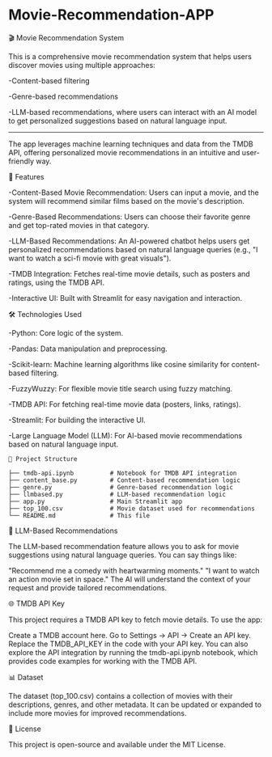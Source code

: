 # Movie-Recommendation-APP
🎬 Movie Recommendation System

This is a comprehensive movie recommendation system that helps users discover movies using multiple approaches:

-Content-based filtering


-Genre-based recommendations


-LLM-based recommendations, where users can interact with an AI model to get personalized suggestions based on natural language input.
****

The app leverages machine learning techniques and data from the TMDB API, offering personalized movie recommendations in an intuitive and user-friendly way.

📌 Features

-Content-Based Movie Recommendation: Users can input a movie, and the system will recommend similar films based on the movie's description.

-Genre-Based Recommendations: Users can choose their favorite genre and get top-rated movies in that category.

-LLM-Based Recommendations: An AI-powered chatbot helps users get personalized recommendations based on natural language queries (e.g., "I want to watch a sci-fi movie with great visuals").

-TMDB Integration: Fetches real-time movie details, such as posters and ratings, using the TMDB API.

-Interactive UI: Built with Streamlit for easy navigation and interaction.

🛠️ Technologies Used

-Python: Core logic of the system.

-Pandas: Data manipulation and preprocessing.

-Scikit-learn: Machine learning algorithms like cosine similarity for content-based filtering.

-FuzzyWuzzy: For flexible movie title search using fuzzy matching.

-TMDB API: For fetching real-time movie data (posters, links, ratings).

-Streamlit: For building the interactive UI.

-Large Language Model (LLM): For AI-based movie recommendations based on natural language input.

```
📂 Project Structure

├── tmdb-api.ipynb          # Notebook for TMDB API integration
├── content_base.py         # Content-based recommendation logic
├── genre.py                # Genre-based recommendation logic
├── llmbased.py             # LLM-based recommendation logic
├── app.py                  # Main Streamlit app
├── top_100.csv             # Movie dataset used for recommendations
└── README.md               # This file
```

🧠 LLM-Based Recommendations

The LLM-based recommendation feature allows you to ask for movie suggestions using natural language queries. You can say things like:

"Recommend me a comedy with heartwarming moments."
"I want to watch an action movie set in space."
The AI will understand the context of your request and provide tailored recommendations.


🌐 TMDB API Key

This project requires a TMDB API key to fetch movie details. To use the app:

Create a TMDB account here.
Go to Settings -> API -> Create an API key.
Replace the TMDB_API_KEY in the code with your API key.
You can also explore the API integration by running the tmdb-api.ipynb notebook, which provides code examples for working with the TMDB API.

📊 Dataset

The dataset (top_100.csv) contains a collection of movies with their descriptions, genres, and other metadata. It can be updated or expanded to include more movies for improved recommendations.

📝 License

This project is open-source and available under the MIT License.
